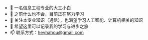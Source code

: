 - 👋 一名信息工程专业的大三小白
- 👀 之前什么也不会，目前正在努力学习
- 🌱 关注本专业知识（通信），也渴望学习人工智能、计算机相关的知识
- 💞️ 希望这里可以记录我的学习与进步之旅
- 📫 联系方式：heyhahou@gmail.com

<!---
W1xiao/W1xiao is a ✨ special ✨ repository because its `README.md` (this file) appears on your GitHub profile.
You can click the Preview link to take a look at your changes.
--->
